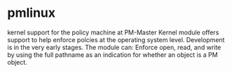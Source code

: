 # pmlinux
kernel support for the policy machine at PM-Master
Kernel module offers support to help enforce polcies at the operating system level.
Development is in the very early stages.
The module can:
  Enforce open, read, and write by using the full pathname as an indication for whether an object is a PM object.

